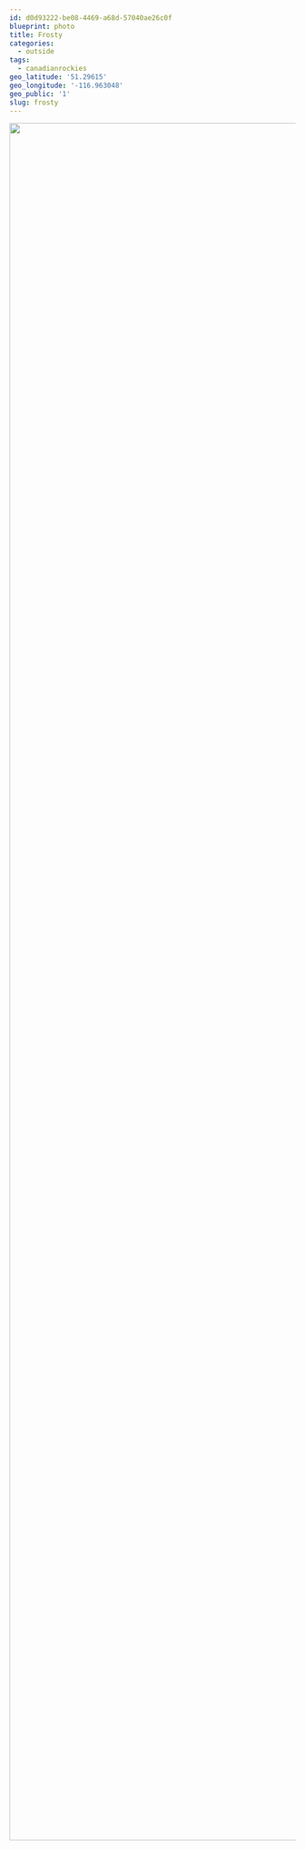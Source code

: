 ```yaml
---
id: d0d93222-be08-4469-a68d-57040ae26c0f
blueprint: photo
title: Frosty
categories:
  - outside
tags:
  - canadianrockies
geo_latitude: '51.29615'
geo_longitude: '-116.963048'
geo_public: '1'
slug: frosty
---
```

<p><img src="/assets/images/2019/10/image_4ea100a2-a740-4741-9b52-466d79765871.img_3946.jpg" class="size-full" width="4032" height="3024"></p>
